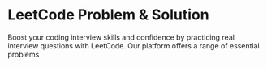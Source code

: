 # LeetCode Problem & Solution

Boost your coding interview skills and confidence by practicing real interview questions with LeetCode. Our platform offers a range of essential problems
